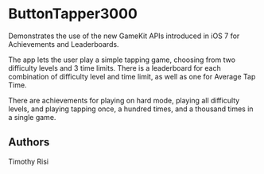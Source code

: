 ButtonTapper3000
================
Demonstrates the use of the new GameKit APIs introduced in iOS 7 for Achievements and Leaderboards.

The app lets the user play a simple tapping game, choosing from two difficulty levels and 3 time limits.  There is a leaderboard for each combination of difficulty level and time limit, as well as one for Average Tap Time.

There are achievements for playing on hard mode, playing all difficulty levels, and playing tapping once, a hundred times, and a thousand times in a single game.

Authors
-------
Timothy Risi